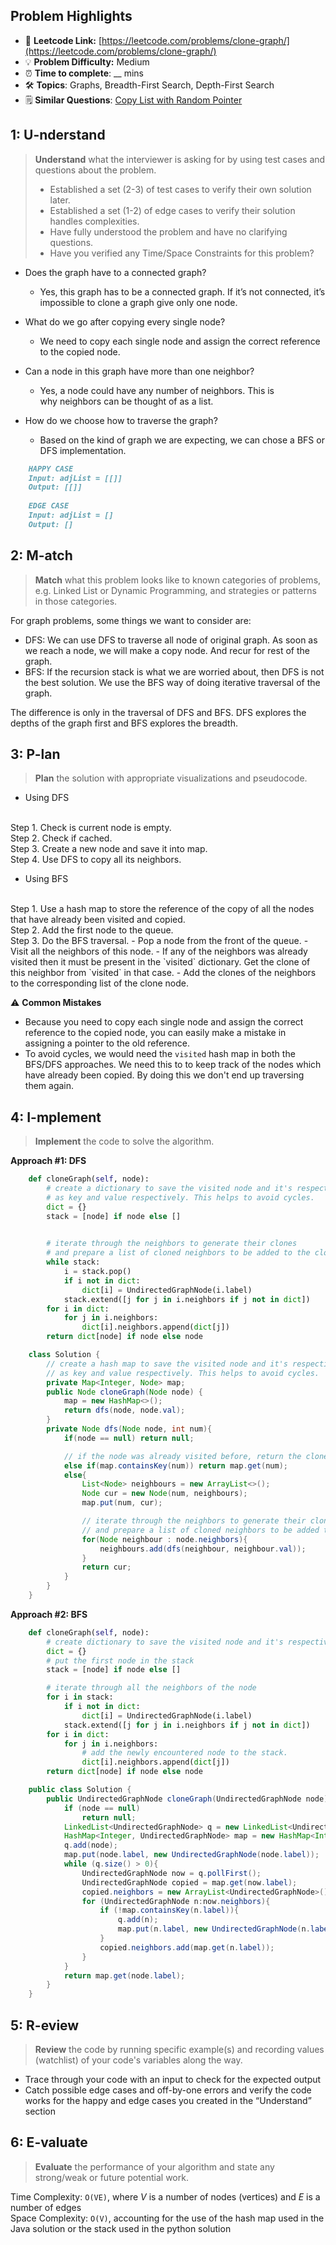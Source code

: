## Problem Highlights

* 🔗 **Leetcode Link:** [https://leetcode.com/problems/clone-graph/](https://leetcode.com/problems/clone-graph/)
* 💡 **Problem Difficulty:** Medium
* ⏰ **Time to complete**: __ mins
* 🛠️ **Topics**: Graphs, Breadth-First Search, Depth-First Search
* 🗒️ **Similar Questions**: [Copy List with Random Pointer](https://leetcode.com/problems/copy-list-with-random-pointer)

## 1: **U-nderstand**

> **Understand** what the interviewer is asking for by using test cases and questions about the problem.
> 
> - Established a set (2-3) of test cases to verify their own solution later.
> - Established a set (1-2) of edge cases to verify their solution handles complexities.
> - Have fully understood the problem and have no clarifying questions.
> - Have you verified any Time/Space Constraints for this problem?

- Does the graph have to a connected graph?
  - Yes, this graph has to be a connected graph. If it’s not connected, it’s impossible to clone a graph give only one node.
    
- What do we go after copying every single node?
  - We need to copy each single node and assign the correct reference to the copied node.
    
- Can a node in this graph have more than one neighbor?
  - Yes, a node could have any number of neighbors. This is why neighbors can be thought of as a list.
    
- How do we choose how to traverse the graph?
  - Based on the kind of graph we are expecting, we can chose a BFS or DFS implementation. 
    
```markdown
    HAPPY CASE
    Input: adjList = [[]]
    Output: [[]]
    
    EDGE CASE
    Input: adjList = []
    Output: []
```
    
## 2: M-atch

> **Match** what this problem looks like to known categories of problems, e.g. Linked List or Dynamic Programming, and strategies or patterns in those categories.
    
For graph problems, some things we want to consider are:
    
- DFS: We can use DFS to traverse all node of original graph. As soon as we reach a node, we will make a copy node. And recur for rest of the graph.
- BFS: If the recursion stack is what we are worried about, then DFS is not the best solution. We use the BFS way of doing iterative traversal of the graph.

The difference is only in the traversal of DFS and BFS. DFS explores the depths of the graph first and BFS explores the breadth. 

## 3: P-lan
    
> **Plan** the solution with appropriate visualizations and pseudocode.

- Using DFS
<br>
Step 1. Check is current node is empty.
<br>
Step 2. Check if cached.
<br>
Step 3. Create a new node and save it into map.
<br>
Step 4. Use DFS to copy all its neighbors.


- Using BFS
<br>
Step 1. Use a hash map to store the reference of the copy of all the nodes that have already been visited and copied. 
<br>
Step 2. Add the first node to the queue. 
<br>
Step 3. Do the BFS traversal.
            - Pop a node from the front of the queue.
            - Visit all the neighbors of this node.
            - If any of the neighbors was already visited then it must be present in the `visited` dictionary. Get the clone of this neighbor from `visited` in that case.
            - Add the clones of the neighbors to the corresponding list of the clone node.
<br>
   

⚠️ **Common Mistakes**

* Because you need to copy each single node and assign the correct reference to the copied node, you can easily make a mistake in assigning a pointer to the old reference.
* To avoid cycles, we would need the `visited` hash map in both the BFS/DFS approaches. We need this to to keep track of the nodes which have already been copied. By doing this we don't end up traversing them again.

## 4: I-mplement

> **Implement** the code to solve the algorithm.

**Approach #1: DFS**

```python
    def cloneGraph(self, node):
        # create a dictionary to save the visited node and it's respective clone
        # as key and value respectively. This helps to avoid cycles.
        dict = {}
        stack = [node] if node else []

        
        # iterate through the neighbors to generate their clones
        # and prepare a list of cloned neighbors to be added to the cloned node
        while stack:
            i = stack.pop()
            if i not in dict:
                dict[i] = UndirectedGraphNode(i.label)
            stack.extend([j for j in i.neighbors if j not in dict])
        for i in dict:
            for j in i.neighbors:
                dict[i].neighbors.append(dict[j])
        return dict[node] if node else node
```    
```java 
    class Solution {
        // create a hash map to save the visited node and it's respective clone
        // as key and value respectively. This helps to avoid cycles.
        private Map<Integer, Node> map;
        public Node cloneGraph(Node node) {
            map = new HashMap<>();
            return dfs(node, node.val);
        }
        private Node dfs(Node node, int num){
            if(node == null) return null;

            // if the node was already visited before, return the clone from the visited dictionary
            else if(map.containsKey(num)) return map.get(num);
            else{
                List<Node> neighbours = new ArrayList<>();
                Node cur = new Node(num, neighbours);
                map.put(num, cur);

                // iterate through the neighbors to generate their clones 
                // and prepare a list of cloned neighbors to be added to the cloned node.
                for(Node neighbour : node.neighbors){
                    neighbours.add(dfs(neighbour, neighbour.val));
                }
                return cur;
            }
        }
    }
```

**Approach #2: BFS**

```python 
    def cloneGraph(self, node):
        # create dictionary to save the visited node and it's respective clone
        dict = {}
        # put the first node in the stack
        stack = [node] if node else []

        # iterate through all the neighbors of the node
        for i in stack:
            if i not in dict:
                dict[i] = UndirectedGraphNode(i.label)
            stack.extend([j for j in i.neighbors if j not in dict])
        for i in dict:
            for j in i.neighbors:
                # add the newly encountered node to the stack.
                dict[i].neighbors.append(dict[j])
        return dict[node] if node else node
```
```java
    public class Solution {
        public UndirectedGraphNode cloneGraph(UndirectedGraphNode node) {
            if (node == null)
                return null;
            LinkedList<UndirectedGraphNode> q = new LinkedList<UndirectedGraphNode>();
            HashMap<Integer, UndirectedGraphNode> map = new HashMap<Integer, UndirectedGraphNode>();
            q.add(node);
            map.put(node.label, new UndirectedGraphNode(node.label));
            while (q.size() > 0){
                UndirectedGraphNode now = q.pollFirst();
                UndirectedGraphNode copied = map.get(now.label);
                copied.neighbors = new ArrayList<UndirectedGraphNode>();
                for (UndirectedGraphNode n:now.neighbors){
                    if (!map.containsKey(n.label)){
                        q.add(n);
                        map.put(n.label, new UndirectedGraphNode(n.label));
                    }
                    copied.neighbors.add(map.get(n.label));
                }
            }
            return map.get(node.label);
        }
    }
```
    
## 5: R-eview
    
> **Review** the code by running specific example(s) and recording values (watchlist) of your code's variables along the way.

- Trace through your code with an input to check for the expected output
- Catch possible edge cases and off-by-one errors and verify the code works for the happy and edge cases you created in the “Understand” section

    
## 6: E-valuate

> **Evaluate** the performance of your algorithm and state any strong/weak or future potential work.

Time Complexity: `O(VE)`, where *V* is a number of nodes (vertices) and *E* is a number of edges
<br>
Space Complexity: `O(V)`, accounting for the use of the hash map used in the Java solution or the stack used in the python solution